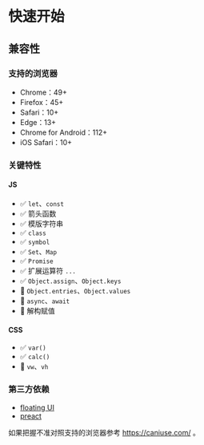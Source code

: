 # 快速开始

## 兼容性

### 支持的浏览器

* Chrome：49+
* Firefox：45+
* Safari：10+
* Edge：13+
* Chrome for Android：112+
* iOS Safari：10+

### 关键特性

#### JS

* ✅ `let`、`const`
* ✅ 箭头函数
* ✅ 模版字符串
* ✅ `class`
* ✅ `symbol`
* ✅ `Set`、`Map`
* ✅ `Promise`
* ✅ 扩展运算符 `...`
* ✅ `Object.assign`、`Object.keys`
* 🚫 `Object.entries`、`Object.values`
* 🚫 `async`、`await`
* 🚫 解构赋值

#### CSS

* ✅ `var()`
* ✅ `calc()`
* 🚫 `vw`、`vh`

### 第三方依赖

* [floating UI](https://floating-ui.com/)
* [preact](https://preactjs.com/)

如果把握不准对照支持的浏览器参考 https://caniuse.com/ 。
